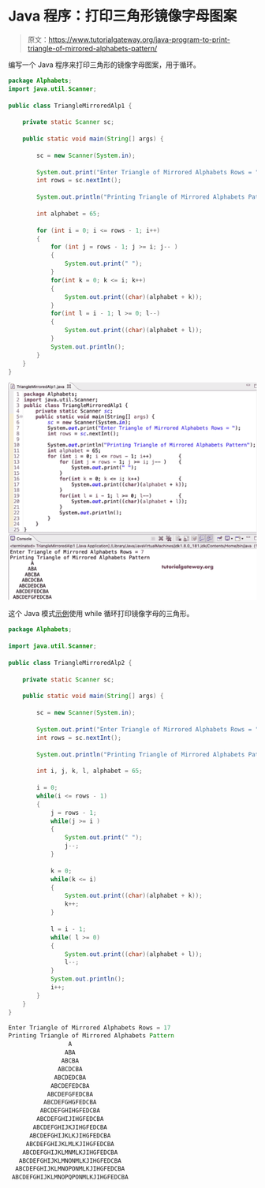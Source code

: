 # Java 程序：打印三角形镜像字母图案

> 原文：<https://www.tutorialgateway.org/java-program-to-print-triangle-of-mirrored-alphabets-pattern/>

编写一个 Java 程序来打印三角形的镜像字母图案，用于循环。

```java
package Alphabets;
import java.util.Scanner;

public class TriangleMirroredAlp1 {

	private static Scanner sc;

	public static void main(String[] args) {

		sc = new Scanner(System.in);	

		System.out.print("Enter Triangle of Mirrored Alphabets Rows = ");
		int rows = sc.nextInt();

		System.out.println("Printing Triangle of Mirrored Alphabets Pattern");

		int alphabet = 65;

		for (int i = 0; i <= rows - 1; i++) 
		{
			for (int j = rows - 1; j >= i; j-- ) 	
			{
				System.out.print(" ");
			}
			for(int k = 0; k <= i; k++)
			{
				System.out.print((char)(alphabet + k));
			}
			for(int l = i - 1; l >= 0; l--)
			{
				System.out.print((char)(alphabet + l));
			}
			System.out.println();
		}
	}
}
```

![Java Program to Print Triangle of Mirrored Alphabets Pattern](img/0195f1f9b90b13120f7dd0c9e8d7c427.png)

这个 Java 模式[示例](https://www.tutorialgateway.org/learn-java-programs/)使用 while 循环打印镜像字母的三角形。

```java
package Alphabets;

import java.util.Scanner;

public class TriangleMirroredAlp2 {

	private static Scanner sc;

	public static void main(String[] args) {

		sc = new Scanner(System.in);	

		System.out.print("Enter Triangle of Mirrored Alphabets Rows = ");
		int rows = sc.nextInt();

		System.out.println("Printing Triangle of Mirrored Alphabets Pattern");

		int i, j, k, l, alphabet = 65;

		i = 0;
		while(i <= rows - 1) 
		{
			j = rows - 1;
			while(j >= i ) 	
			{
				System.out.print(" ");
				j--;
			}

			k = 0;
			while(k <= i)
			{
				System.out.print((char)(alphabet + k));
				k++;
			}

			l = i - 1;
			while( l >= 0)
			{
				System.out.print((char)(alphabet + l));
				l--;
			}
			System.out.println();
			i++;
		}
	}
}
```

```java
Enter Triangle of Mirrored Alphabets Rows = 17
Printing Triangle of Mirrored Alphabets Pattern
                 A
                ABA
               ABCBA
              ABCDCBA
             ABCDEDCBA
            ABCDEFEDCBA
           ABCDEFGFEDCBA
          ABCDEFGHGFEDCBA
         ABCDEFGHIHGFEDCBA
        ABCDEFGHIJIHGFEDCBA
       ABCDEFGHIJKJIHGFEDCBA
      ABCDEFGHIJKLKJIHGFEDCBA
     ABCDEFGHIJKLMLKJIHGFEDCBA
    ABCDEFGHIJKLMNMLKJIHGFEDCBA
   ABCDEFGHIJKLMNONMLKJIHGFEDCBA
  ABCDEFGHIJKLMNOPONMLKJIHGFEDCBA
 ABCDEFGHIJKLMNOPQPONMLKJIHGFEDCBA
```